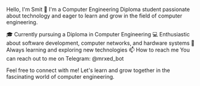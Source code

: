 Hello, I'm Smit 👋
I'm a Computer Engineering Diploma student passionate about technology and eager to learn and grow in the field of computer engineering.

🎓 Currently pursuing a Diploma in Computer Engineering
💻 Enthusiastic about software development, computer networks, and hardware systems
🌱 Always learning and exploring new technologies
📫 How to reach me
You can reach out to me on Telegram: @mrxed_bot

Feel free to connect with me! Let's learn and grow together in the fascinating world of computer engineering.
